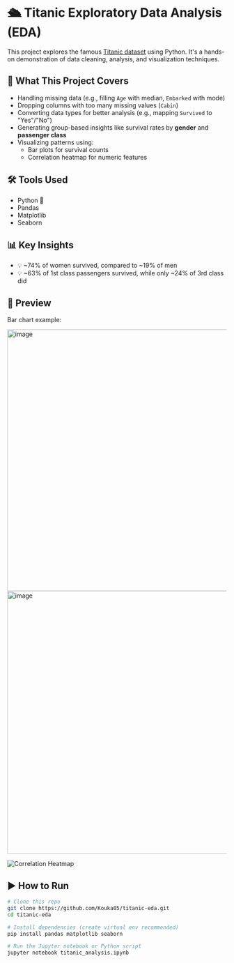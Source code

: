 # 🛳️ Titanic Exploratory Data Analysis (EDA)

This project explores the famous [Titanic dataset](https://www.kaggle.com/competitions/titanic) using Python. It's a hands-on demonstration of data cleaning, analysis, and visualization techniques.

## 📌 What This Project Covers

- Handling missing data (e.g., filling `Age` with median, `Embarked` with mode)
- Dropping columns with too many missing values (`Cabin`)
- Converting data types for better analysis (e.g., mapping `Survived` to "Yes"/"No")
- Generating group-based insights like survival rates by **gender** and **passenger class**
- Visualizing patterns using:
  - Bar plots for survival counts
  - Correlation heatmap for numeric features

## 🛠️ Tools Used

- Python 🐍
- Pandas
- Matplotlib
- Seaborn

## 📊 Key Insights

- 💡 ~74% of women survived, compared to ~19% of men
- 💡 ~63% of 1st class passengers survived, while only ~24% of 3rd class did

## 📸 Preview

Bar chart example:

<img width="789" height="600" alt="image" src="https://github.com/user-attachments/assets/512a5113-4875-466d-9a10-4608b7d49a07" />

<img width="799" height="603" alt="image" src="https://github.com/user-attachments/assets/fe578e2c-e86f-4fff-ae34-bc7fde817796" />

![Correlation Heatmap](figures/correlation_heatmap.png)

## ▶️ How to Run

```bash
# Clone this repo
git clone https://github.com/Kouka05/titanic-eda.git
cd titanic-eda

# Install dependencies (create virtual env recommended)
pip install pandas matplotlib seaborn

# Run the Jupyter notebook or Python script
jupyter notebook titanic_analysis.ipynb
